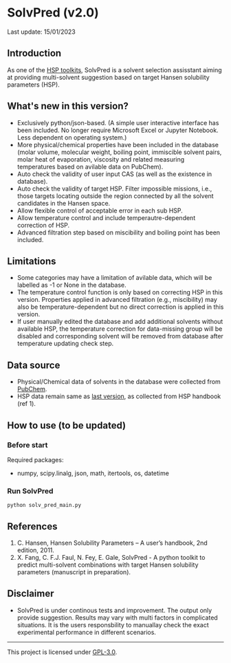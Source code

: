 # SolvPred (v2.0)
Last update: 15/01/2023

## Introduction

As one of the [HSP toolkits](https://github.com/xueannafang/HSP_toolkit_docs/blob/main/hsp_tool_general_intro.md), SolvPred is a solvent selection assisstant aiming at providing multi-solvent suggestion based on target Hansen solubility parameters (HSP).


## What's new in this version?

 - Exclusively python/json-based. (A simple user interactive interface has been included. No longer require Microsoft Excel or Jupyter Notebook. Less dependent on operating system.)
 - More physical/chemical properties have been included in the database (molar volume, molecular weight, boiling point, immiscible solvent pairs, molar heat of evaporation, viscosity and related measuring temperatures based on avilable data on PubChem).
 - Auto check the validity of user input CAS (as well as the existence in database).
 - Auto check the validity of target HSP. Filter impossible missions, i.e., those targets locating outside the region connected by all the solvent candidates in the Hansen space.
 - Allow flexible control of acceptable error in each sub HSP.
 - Allow temperature control and include temperautre-dependent correction of HSP.
 - Advanced filtration step based on miscibility and boiling point has been included.

 ## Limitations

   - Some categories may have a limitation of avilable data, which will be labelled as -1 or None in the database.
   - The temperature control function is only based on correcting HSP in this version. Properties applied in advanced filtration (e.g., miscibility) may also be temperature-dependent but no direct correction is applied in this version.
   - If user manually edited the database and add additional solvents without available HSP, the temperature correction for data-missing group will be disabled and corresponding solvent will be removed from database after temperature updating check step.


## Data source

  - Physical/Chemical data of solvents in the database were collected from [PubChem](https://pubchem.ncbi.nlm.nih.gov/).
  - HSP data remain same as [last version](https://github.com/xueannafang/hsp_toolkit_prototype), as collected from HSP handbook (ref 1).

## How to use (to be updated)

### Before start

Required packages:

- numpy, scipy.linalg, json, math, itertools, os, datetime


### Run SolvPred

```
python solv_pred_main.py
```


## References

1. C. Hansen, Hansen Solubility Parameters – A user’s handbook, 2nd edition, 2011.
2. X. Fang, C. F.J. Faul, N. Fey, E. Gale, SolvPred - A python toolkit to predict multi-solvent combinations with target Hansen solubility parameters (manuscript in preparation).


## Disclaimer

  - SolvPred is under continous tests and improvement. The output only provide suggestion. Results may vary with multi factors in complicated situations. It is the users responsbility to manuallay check the exact experimental performance in different scenarios.

 ---

This project is licensed under [GPL-3.0](https://www.gnu.org/licenses/gpl-3.0.html).
